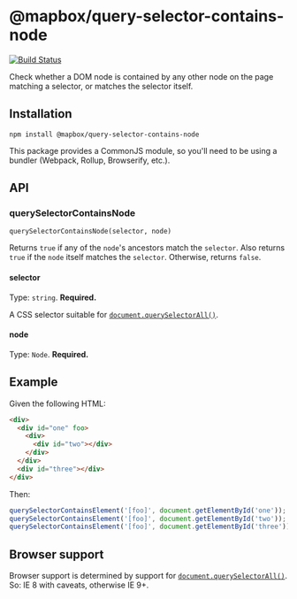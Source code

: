 # @mapbox/query-selector-contains-node

[![Build Status](https://travis-ci.org/mapbox/query-selector-contains-node.svg?branch=master)](https://travis-ci.org/mapbox/query-selector-contains-node)

Check whether a DOM node is contained by any other node on the page matching a selector, or matches the selector itself.

## Installation

```
npm install @mapbox/query-selector-contains-node
```

This package provides a CommonJS module, so you'll need to be using a bundler (Webpack, Rollup, Browserify, etc.).

## API

### querySelectorContainsNode

`querySelectorContainsNode(selector, node)`

Returns `true` if any of the `node`'s ancestors match the `selector`.
Also returns `true` if the `node` itself matches the `selector`.
Otherwise, returns `false`.

#### selector

Type: `string`.
**Required.**

A CSS selector suitable for [`document.querySelectorAll()`].

#### node

Type: `Node`.
**Required.**

## Example

Given the following HTML:

```html
<div>
  <div id="one" foo>
    <div>
      <div id="two"></div>
    </div>
  </div>
  <div id="three"></div>
</div>
```

Then:

```js
querySelectorContainsElement('[foo]', document.getElementById('one')); // true
querySelectorContainsElement('[foo]', document.getElementById('two')); // true
querySelectorContainsElement('[foo]', document.getElementById('three')); // false
```

## Browser support

Browser support is determined by support for [`document.querySelectorAll()`].
So: IE 8 with caveats, otherwise IE 9+.

[`document.querySelectorAll()`]: https://developer.mozilla.org/en-US/docs/Web/API/Document/querySelectorAll
